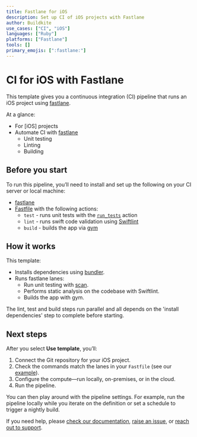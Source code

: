 ```yaml
---
title: Fastlane for iOS
description: Set up CI of iOS projects with Fastlane
author: Buildkite
use_cases: ["CI", "iOS"]
languages: ["Ruby"]
platforms: ["Fastlane"]
tools: []
primary_emojis: [":fastlane:"]
---
```


# CI for iOS with Fastlane

This template gives you a continuous integration (CI) pipeline that runs an iOS project using [fastlane](https://fastlane.tools/).

At a glance:

- For [iOS] projects
- Automate CI with [fastlane](https://fastlane.tools/)
  - Unit testing
  - Linting
  - Building

## Before you start

To run this pipeline, you’ll need to install and set up the following on your CI server or local machine:

- [fastlane](https://docs.fastlane.tools/getting-started/ios/setup/)
- [Fastfile](./example-project/fastlane/Fastfile) with the following actions:
  - `test` - runs unit tests with the [`run_tests`](http://docs.fastlane.tools/actions/run_tests) action
  - `lint` - runs swift code validation using [Swiftlint](http://docs.fastlane.tools/actions/swiftlint)
  - `build` - builds the app via [gym](http://docs.fastlane.tools/actions/gym)

## How it works

This template:

- Installs dependencies using [bundler](https://bundler.io/).
- Runs fastlane lanes:
  - Run unit testing with [scan](http://docs.fastlane.tools/actions/run_tests/#whats-scan).
  - Performs static analysis on the codebase with Swiftlint.
  - Builds the app with gym.

The lint, test and build steps run parallel and all depends on the 'install dependencies' step to complete before starting.

## Next steps

After you select **Use template**, you’ll:

1. Connect the Git repository for your iOS project.
2. Check the commands match the lanes in your `Fastfile` (see our [example](./example-project/fastlane/Fastfile)).
3. Configure the compute—run locally, on-premises, or in the cloud.
4. Run the pipeline.

You can then play around with the pipeline settings. For example, run the pipeline locally while you iterate on the definition or set a schedule to trigger a nightly build.

If you need help, please [check our documentation](https://buildkite.com/docs/pipelines/configuration-overview), [raise an issue](https://github.com/buildkite/templates/issues), or [reach out to support](https://buildkite.com/support).
